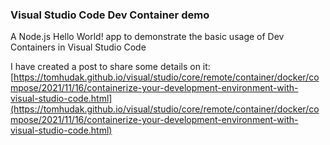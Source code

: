 ### Visual Studio Code Dev Container demo
A Node.js Hello World! app to demonstrate the basic usage of Dev Containers in Visual Studio Code

I have created a post to share some details on it: [https://tomhudak.github.io/visual/studio/core/remote/container/docker/compose/2021/11/16/containerize-your-development-environment-with-visual-studio-code.html](https://tomhudak.github.io/visual/studio/core/remote/container/docker/compose/2021/11/16/containerize-your-development-environment-with-visual-studio-code.html)
